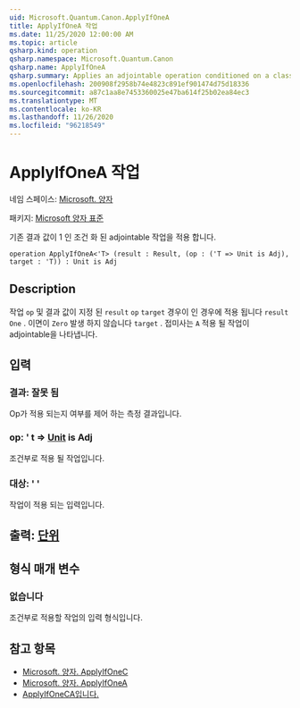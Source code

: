 ```yaml
---
uid: Microsoft.Quantum.Canon.ApplyIfOneA
title: ApplyIfOneA 작업
ms.date: 11/25/2020 12:00:00 AM
ms.topic: article
qsharp.kind: operation
qsharp.namespace: Microsoft.Quantum.Canon
qsharp.name: ApplyIfOneA
qsharp.summary: Applies an adjointable operation conditioned on a classical result value being one.
ms.openlocfilehash: 200908f2958b74e4823c891ef901474d75d18336
ms.sourcegitcommit: a87c1aa8e7453360025e47ba614f25b02ea84ec3
ms.translationtype: MT
ms.contentlocale: ko-KR
ms.lasthandoff: 11/26/2020
ms.locfileid: "96218549"
---
```

# <a name="applyifonea-operation"></a>ApplyIfOneA 작업

네임 스페이스: [Microsoft. 양자](xref:Microsoft.Quantum.Canon)

패키지: [Microsoft 양자 표준](https://nuget.org/packages/Microsoft.Quantum.Standard)


기존 결과 값이 1 인 조건 화 된 adjointable 작업을 적용 합니다.

```qsharp
operation ApplyIfOneA<'T> (result : Result, (op : ('T => Unit is Adj), target : 'T)) : Unit is Adj
```


## <a name="description"></a>Description

작업 `op` 및 결과 값이 지정 된 `result` `op` `target` 경우이 인 경우에 적용 됩니다 `result` `One` . 이면이 `Zero` 발생 하지 않습니다 `target` .
접미사는 `A` 적용 될 작업이 adjointable을 나타냅니다.

## <a name="input"></a>입력

### <a name="result--__invalidresult__"></a>결과: __잘못 <Result> 됨__

Op가 적용 되는지 여부를 제어 하는 측정 결과입니다.


### <a name="op--t--unit--is-adj"></a>op: ' t => [Unit](xref:microsoft.quantum.lang-ref.unit)  is Adj

조건부로 적용 될 작업입니다.


### <a name="target--t"></a>대상: ' '

작업이 적용 되는 입력입니다.



## <a name="output--unit"></a>출력: [단위](xref:microsoft.quantum.lang-ref.unit)



## <a name="type-parameters"></a>형식 매개 변수

### <a name="t"></a>없습니다

조건부로 적용할 작업의 입력 형식입니다.

## <a name="see-also"></a>참고 항목

- [Microsoft. 양자. ApplyIfOneC](xref:Microsoft.Quantum.Canon.ApplyIfOneC)
- [Microsoft. 양자. ApplyIfOneA](xref:Microsoft.Quantum.Canon.ApplyIfOneA)
- [ApplyIfOneCA입니다.](xref:Microsoft.Quantum.Canon.ApplyIfOneCA)
